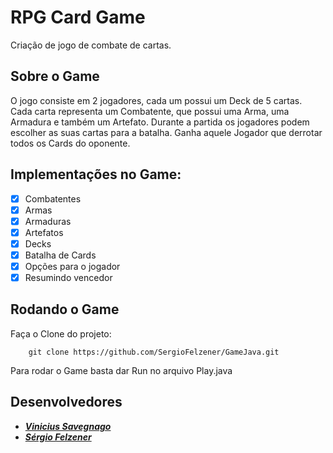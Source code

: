 # RPG Card Game
Criação de jogo de combate de cartas.

## Sobre o Game
O jogo consiste em 2 jogadores, cada um possui um Deck de 5 cartas. Cada carta representa um Combatente, que possui uma Arma, uma Armadura e também um Artefato. Durante a partida os jogadores podem escolher as suas cartas para a batalha. Ganha aquele Jogador que derrotar todos os Cards do oponente. 

## Implementações no Game: 
- [x] Combatentes
- [x] Armas
- [x] Armaduras
- [x] Artefatos
- [x] Decks
- [x] Batalha de Cards
- [x] Opções para o jogador
- [x] Resumindo vencedor

## Rodando o Game

Faça o Clone do projeto:

```
    git clone https://github.com/SergioFelzener/GameJava.git

```

Para rodar o Game basta dar Run no arquivo Play.java

## Desenvolvedores 
- [**_Vinicius Savegnago_**](https://github.com/savegdesigner)
- [**_Sérgio Felzener_**](https://github.com/SergioFelzener)
